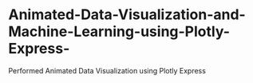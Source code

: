 # Animated-Data-Visualization-and-Machine-Learning-using-Plotly-Express-
Performed Animated Data Visualization using Plotly Express
